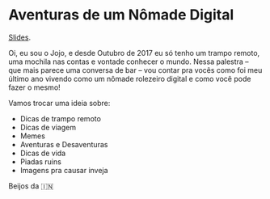 # Aventuras de um Nômade Digital

[Slides](https://speakerdeck.com/jonatasbaldin/aventuras-de-um-nomade-digital).

Oi, eu sou o Jojo, e desde Outubro de 2017 eu só tenho um trampo remoto, uma mochila nas contas e vontade conhecer o mundo. Nessa palestra – que mais parece uma conversa de bar – vou contar pra vocês como foi meu último ano vivendo como um nômade rolezeiro digital e como você pode fazer o mesmo!

Vamos trocar uma ideia sobre:
* Dicas de trampo remoto
* Dicas de viagem
* Memes
* Aventuras e Desaventuras
* Dicas de vida
* Piadas ruins
* Imagens pra causar inveja

Beijos da 🇮🇳
